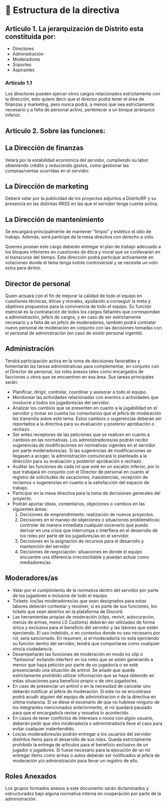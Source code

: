 # 📑 Estructura de la directiva

## Articulo 1. La jerarquización de Distrito esta constituida por:

* Directores
* Administración
* Moderadores
* Soportes
* Aspirantes

### Articulo 1.1&#x20;

Los directores pueden ejercer otros cargos relacionados estrictamente con la dirección, esto quiere decir que el director podrá tener el área de finanzas y marketing, pero nunca podrá, a menos que sea estrictamente necesario y a falta de personal activo, pertenecer a un bloque jerárquico inferior.

## Articulo 2. Sobre las funciones:

## La Dirección de finanzas

Velará por la estabilidad económica del servidor, cumpliendo su labor obteniendo crédito y reduciendo gastos, como gestionar las compras/ventas ocurridas en el servidor.

## La Dirección de marketing

Deberá velar por la publicidad de los proyectos adjuntos a DistritoRP y su presencia en las distintas RRSS en las que el servidor tenga cuenta activa.

## La Dirección de mantenimiento

Se encargará principalmente de mantener “limpio” y estético el sitio de trabajo. Además, será partícipe de la mesa directiva con derecho a voto.

Quienes posean este cargo deberán entregar el plan de trabajo adecuado a los bloques inferiores en cuestiones de ética y moral que se conllevarán en el transcurso del tiempo. Esta dirección podrá participar activamente en votaciones donde el tema tenga índole controversial y se necesite un voto extra para dirimir.

## Director de personal

Quien actuará con el fin de mejorar la calidad de todo el equipo en cuestiones técnicas, éticas y morales, ayudando a conseguir la meta y objetivos propuestos para la convivencia de todo el equipo. Su función esencial es la contratación de todos los cargos faltantes que correspondan a administración, jefe/s de cargos, y en caso de ser estrictamente necesario y a falta de un jefe/s de moderadores, también podrá contratar nuevo personal de moderación en conjunto con las decisiones tomadas con el personal de administración (en caso de existir personal vigente).

## Administración

Tendrá participación activa en la toma de decisiones favorables y fomentarán las tareas administrativas para complementar, en conjunto con el Director de personal, los roles anexos tales como encargados de facciones u otros que se encuentren en esa área. Sus tareas principales serán:

* Planificar, dirigir, controlar, coordinar y asesorar a todo el equipo.
* Monitorear las actividades relacionadas con eventos o actividades que involucre a todos los jugadores/as del servidor.
* Analizar los cambios que se presenten en cuanto a la jugabilidad en el servidor y tomar en cuenta los comentarios que el jefe/a de moderación les transmita sobre este tema. Estos cambios o sugerencias deberán ser reportados a la directiva para su evaluación y posterior aprobación o rechazo.
* Ser entes receptores de las peticiones que se realicen en cuanto a cambios en las normativas. Los administradores/as podrán recibir sugerencias de modificaciones en normativas vigentes en el servidor por parte moderadores/as. Si las sugerencias de modificaciones se llegasen a acoger, la administración comunicará lo planteado a la dirección para su evaluación y posterior aprobación o rechazo.
* Auditar las funciones de cada rol que esté en un escalón inferior, por lo que trabajará en conjunto con el Director de personal en cuanto al registro de solicitudes de vacaciones, inasistencias, recepción de reclamos o sugerencias en cuanto a la satisfacción del espacio de trabajo.
* Participar en la mesa directiva para la toma de decisiones generales del proyecto.
* Podrán aportar ideas, comentarios, objeciones o cambios en las siguientes áreas:
  1. Decisiones de emprendimiento: realización de nuevos proyectos.
  2. Decisiones en el manejo de objeciones o situaciones problemáticas: controlar de manera inmediata cualquier escenario que pueda derivar en una crisis que interrumpa o interfiera en el desarrollo de los roles por parte de los jugadores/as en el servidor.
  3. Decisiones en la asignación de recursos para el desarrollo y mantención del servidor
  4. Decisiones de negociación: situaciones en donde el equipo encuentre una diferencia irreconciliable y puedan actuar como mediadores/as.

## Moderadores/as

* Velar por el cumplimiento de la normativa dentro del servidor por parte de los jugadores e inclusive de todo el equipo.
* Tickets: los/las moderadores/as que sean designados para estas labores deberán contestar y resolver, si es parte de sus funciones, los tickets que sean abiertos en la plataforma de Discord.
* Las herramientas propias de moderación (clips, revivir, autocuración, menús de armas, menú LS Customs) deberán ser utilizadas de forma única y exclusiva para el beneficio del servidor y las labores que estén ejerciendo. El uso indebido, o en contextos donde no sea necesario por rol, será sancionado. En resumen, si el moderador/a no está ejerciendo su función dentro del servidor, tendrá que comportarse como cualquier otro/a ciudadano/a.
* Desempeñarán las funciones de moderación en modo no clip o “fantasma” evitando interferir en los roles que se estén generando a menos que haya petición por parte de un jugador/a o se esté presenciando una situación de antirol. Se añade que queda estrictamente prohibido utilizar información que se haya obtenido en estas situaciones para beneficio propio o de otro jugador/es.
* En caso de presenciar un antirol o en la necesidad de cancelar uno deberán notificar al jefe/a de moderación. Si este no se encontrase podrá acudir alguien del equipo de administración o de la directiva en última instancia. Si se diese el escenario de que no hubiese ninguno de los integrantes mencionados anteriormente, el rol quedará pausado para que el encargado/a revise y resuelva lo acontecido.
* En casos de tener conflictos de intereses o roces con algún usuario, deberán pedir que otro moderador/a o administrador/a lleve el caso para evitar cualquier malentendido.
* Los/as moderadores/as podrán entregar a los usuarios del servidor distintos ítems para el desarrollo de sus roles. Queda estrictamente prohibido la entrega de artículos para el beneficio exclusivo de un jugador o jugadores. Si fuese necesario para la ejecución de un rol entregar ítems como armas o autos deberán ser notificados al jefe/a de moderación y/o administración para llevar un registro de ello.

## Roles Anexados

Los grupos formados anexos a este documento serán dictaminados y estructurados bajo alguna normativa interna en cooperación por parte de la administración.
